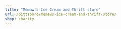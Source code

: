 ```yaml
---
title: "Memaw's Ice Cream and Thrift store"
url: /pittsboro/memaws-ice-cream-and-thrift-store/
shop: charity
---
```

